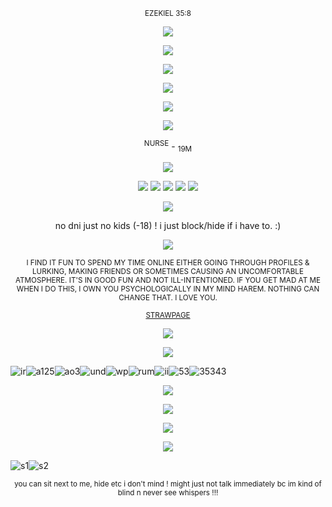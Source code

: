 <p align="center">
    <sup>EZEKIEL 35:8</sup>
</p>

<p align="center">
  <img src="https://gifcity.carrd.co/assets/images/gallery49/abc5acb3.png?v=e3c0bc0f" />
</p>


<p align="center">
  <img src="https://i.postimg.cc/Fz4G5tWK/royal.png">
</p>

<p align="center">
  <img src="https://gifcity.carrd.co/assets/images/gallery49/abc5acb3.png?v=e3c0bc0f" />
</p>

<p align="center">
  <img src="https://img10.glitterfy.com/25121/glitterfy5234622T984B81.gif" />
</p>







<p align="center">
  <img src="https://i.postimg.cc/qR0DPrkw/IMG-5438.jpg" />
</p>

<p align="center">
  <img src="https://gifcity.carrd.co/assets/images/gallery77/bcc92aea.gif?v=e3c0bc0f" />
</p>

<p align="center">
 <sup>NURSE</sup>   -   <sub>19M</sub>

    
</p>
<p align="center">
  <img src="https://gifcity.carrd.co/assets/images/gallery49/abc5acb3.png?v=e3c0bc0f" />
</p>
<p align="center">
  <img src="https://blinki.es/blinkies/funny/stalker-bad-thing.gif" /> 
   <img src="https://adriansblinkiecollection.neocities.org/a59.gif" />  <img src="https://i.postimg.cc/N05hyYfP/FENT-BLINKIE.gif" />  <img src="https://i6.glitter-graphics.org/pub/476/476946cvizlrt7mx.gif"
)" />  <img src="https://i10.glitter-graphics.org/pub/471/471490zpt5shyxhi.gif" />
</p>



<p align="center">
<img src="https://gifcity.carrd.co/assets/images/gallery39/6130186d.gif?v=e3c0bc0f" />  
</p>

<p align="center">
no dni just no kids (-18) ! i just block/hide if i have to. :)
</p>
<p align="center">
  <img src="https://capstasher.neocities.org/88x31Buttons/no-bonziworld-kiddies.png">
</p>
<p align="center">
<sub>  I FIND IT FUN TO SPEND MY TIME ONLINE EITHER GOING THROUGH PROFILES & LURKING, MAKING FRIENDS OR SOMETIMES CAUSING AN UNCOMFORTABLE ATMOSPHERE. IT'S IN GOOD FUN AND NOT ILL-INTENTIONED. IF YOU GET MAD AT ME WHEN I DO THIS, I OWN YOU PSYCHOLOGICALLY IN MY MIND HAREM. NOTHING CAN CHANGE THAT. I LOVE YOU. </sub>
</p>

<p align="center">
<sub>  
<a href="https://calciumm.straw.page/">STRAWPAGE</a>
 </sub>
</p>

<p align="center">
  <img src="https://i.postimg.cc/4NRdWw91/calnursetransp.png" />
</p>

<p align="center">
  <img src="https://gifcity.carrd.co/assets/images/gallery49/abc5acb3.png?v=e3c0bc0f" />
</p>

   ![ir](https://adriansblinkiecollection.neocities.org/buttons/a27.gif)![a125](https://github.com/user-attachments/assets/5413d6cf-cadc-4743-a727-4124c0d57ce4)![ao3](https://adriansblinkiecollection.neocities.org/buttons/a13.gif)![und](https://cyber.dabamos.de/88x31/bloodcovered.gif)![wp](https://cyber.dabamos.de/88x31/om_8831.gif)![rum](https://cyber.dabamos.de/88x31/rumia.gif)![ii](https://capstasher.neocities.org/88x31Buttons/virusalert.gif)![53](https://i.postimg.cc/SRB9Fm12/SUPERTARD.png)![35343](https://www.88x31.nl/gifs/mika.gif)

<p align="center">
  <img src="https://images-wixmp-ed30a86b8c4ca887773594c2.wixmp.com/f/8a1203e1-a36e-4f75-9674-24944f085021/difm8s6-35c7cbae-08f6-41bf-a1ae-b0594ea5fdb1.png?token=eyJ0eXAiOiJKV1QiLCJhbGciOiJIUzI1NiJ9.eyJzdWIiOiJ1cm46YXBwOjdlMGQxODg5ODIyNjQzNzNhNWYwZDQxNWVhMGQyNmUwIiwiaXNzIjoidXJuOmFwcDo3ZTBkMTg4OTgyMjY0MzczYTVmMGQ0MTVlYTBkMjZlMCIsIm9iaiI6W1t7InBhdGgiOiJcL2ZcLzhhMTIwM2UxLWEzNmUtNGY3NS05Njc0LTI0OTQ0ZjA4NTAyMVwvZGlmbThzNi0zNWM3Y2JhZS0wOGY2LTQxYmYtYTFhZS1iMDU5NGVhNWZkYjEucG5nIn1dXSwiYXVkIjpbInVybjpzZXJ2aWNlOmZpbGUuZG93bmxvYWQiXX0.Ga2RqgRr94eVz1k0k43r5I5WoJWg8K2HCQfF4P7_LvU"
)"/> </p>
<p align="center">
  <img src="https://i7.glitter-graphics.org/pub/1557/1557597nvbsp52kcj.gif" />
</p>


<p align="center">
  <img src="https://gifcity.carrd.co/assets/images/gallery49/abc5acb3.png?v=e3c0bc0f" />
</p>
  
  <p align="center">
  <img src="https://i.postimg.cc/CK4xHk36/STAM.png"/> </p>

![s1](https://supplies.ju.mp/assets/images/gallery01/f3384d1e_original.png?v=1c1ba870)![s2](https://y2k.neocities.org/stamps2/_stamp__plain_doll_01_by_cute_quts-da7y04e.png)


<p align="center">
<sub>  you can sit next to me, hide etc i don't mind ! might just not talk immediately bc im kind of blind n never see whispers !!!   </sub>
</p>
